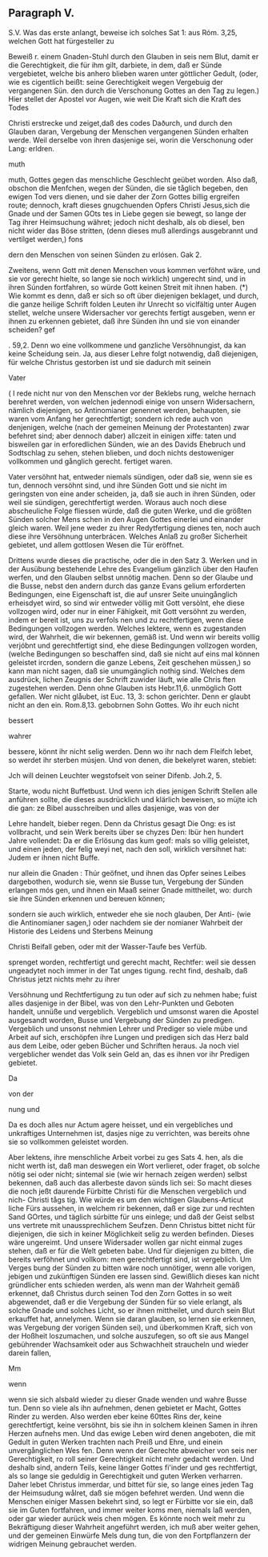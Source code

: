 
<!-- seite 293 -->

Paragraph V.
------------

S.V. Was das erste anlangt, beweise ich solches Sat 1: aus Róm. 3,25, welchen Gott hat fürgesteller zu

Beweiß r. einem Gnaden-Stuhl durch den Glauben in seis nem Blut, damit er die Gerechtigkeit, die für ihm gilt, darbiete, in dem, daß er Sünde vergebietet, welche bis anhero blieben waren unter göttlicher Gedult, (oder, wie es cigentlich beißt: seine Gerechtigkeit wegen Vergebuig der vergangenen Sün. den durch die Verschonung Gottes an den Tag zu legen.) Hier stellet der Apostel vor Augen, wie weit Die Kraft sich die Kraft des Todes

Christi erstrecke und zeiget,daß des codes Daðurch, und durch den Glauben daran, Vergebung der Menschen vergangenen Sünden erhalten werde. Weil derselbe von ihren dasjenige sei, worin die Verschonung oder Lang: erldren.

muth

muth, Gottes gegen das menschliche Geschlecht geübet worden. Also daß, obschon die Menfchen, wegen der Sünden, die sie tåglich begeben, den ewigen Tod vers dienen, und sie daher der Zorn Gottes billig ergreifen route; dennoch, kraft dieses gnugchuenden Opfers Christi Jesus,sich die Gnade und der Samen GOts tes in Liebe gegen sie bewegt, so lange der Tag ihrer Heimsuchung währet; jedoch nicht deshalb, als ob diesel, ben nicht wider das Böse stritten, (denn dieses muß allerdings ausgebrannt und vertilget werden,) fons

dern den Menschen von seinen Sünden zu erlósen. Gak 2.

Zweitens, wenn Gott mit denen Menschen vous kommen verföhnt wäre, und sie vor gerecht hielte, so lange sie noch wirklich) ungerecht sind, und in ihren Súnden fortfahren, so würde Gott keinen Streit mit ihnen haben. (*) Wie kommt es denn, daß er sich so oft über diejenigen beklaget, und durch, die ganze heilige Schrift folden Leuten ihr Unrecht so viclfältig unter Augen stellet, welche unsere Widersacher vor gerechts fertigt ausgeben, wenn er ihnen zu erkennen gebietet, daß ihre Sünden ihn und sie von einander scheiden? gef

. 59,2. Denn wo eine vollkommene und ganzliche Versöhnungist, da kan keine Scheidung sein. Ja, aus dieser Lehre folgt notwendig, daß diejenigen, für welche Christus gestorben ist und sie dadurch mit seinein

Vater


( I rede nicht nur von den Menschen vor der Beklebs rung, welche hernach berehret werden, von welchen jedennodi einige von unsern Widersachern, nämlich diejenigen, so Antinomianer genennet werden, behaupten, sie waren vom Anfang her gerechtfertigt; sondern ich rede auch von denjenigen, welche (nach der gemeinen Meinung der Protestanten) zwar befehret sind; aber dennoch daber) allczeit in einigen xiffe: taten und bisweilen gar in erforedlichen Sünden, wie an des Davids Ehebruch und Sodtschlag zu sehen, stehen blieben, und doch nichts destoweniger vollkommen und gånglich gerecht. fertiget waren.

Vater versöhnt hat, entweder niemals sündigen, oder daß sie, wenn sie es tun, dennoch versöhnt sind, und ihre Sünden Gott und sie nicht im geringsten von eine ander scheiden, ja, daß sie auch in ihren Sünden, oder weil sie sündigen, gerechtfertigt werden. Woraus auch noch diese abscheuliche Folge fliessen würde, daß die guten Werke, und die größten Sünden solcher Mens schen in den Augen Gottes einerlei und einander gleich waren. Weil jene weder zu ihrer Redytfertigung dienes ten, noch auch diese ihre Versöhnung unterbrácen. Welches Anlaß zu großer Sicherheit gebietet, und allem gottlosen Wesen die Tür eröffnet.

Drittens wurde dieses die practische, oder die in den Satz 3. Werken und in der Ausübung bestehende Lehre des Evangelium gänzlich über den Haufen werfen, und den Glauben selbst unnötig machen. Denn so der Glaube und die Busse, nebst den andern durch das ganze Evans gelium erforderten Bedingungen, eine Eigenschaft ist, die auf unsrer Seite unuingånglich erheisdyet wird, so sind wir entweder völlig mit Gott versòlnt, ehe diese vollzogen wird, oder nur in einer Fähigkeit, mit Gott versöhnt zu werden, indem er bereit ist, uns zu verfols nen und zu rechtfertigen, wenn diese Bedingungen vollzogen werden. Welches lektere, wenn es zugestanden wird, der Wahrheit, die wir bekennen, gemäß ist. Und wenn wir bereits vollig verjóbnt und gerechtfertigt sind, ehe diese Bedingungen vollzogen worden, (welche Bedingungen so beschaffen sind, daß sie nicht auf eins mal können geleistet ircrden, sondern die ganze Lebens, Zeit geschehen müssen,) so kann man nicht sagen, daß sie unumgänglich nothig sind. Welches dem ausdrück, lichen Zeugnis der Schrift zuwider läuft, wie alle Chris ften zugestehen werden. Denn ohne Glauben ists Hebr.11,6. unmöglich Gott gefallen. Wer nicht glåubet, ist Euc. 13, 3: schon gerichter. Denn er glaubt nicht an den ein. Rom.8,13. gebobrnen Sohn Gottes. Wo ihr euch nicht

bessert

wahrer

bessere, könnt ihr nicht selig werden. Denn wo ihr nach dem Fleifch lebet, so werdet ihr sterben músjen. Und von denen, die bekelyret waren, stebiet:

Jch will deinen Leuchter wegstofseit von seiner Difenb. Joh.2, 5.

Starte, wodu nicht Buffetbust. Und wenn ich dies jenigen Schrift Stellen alle anführen sollte, die dieses ausdrücklich und klärlich beweisen, so müjte ich die gan: ze Bibel ausschreiben und alles dasjenige, was von der

Lehre handelt, bieber regen. Denn da Christus gesagt Die Ong: es ist vollbracht, und sein Werk bereits über se chyzes Den: Ibür hen hundert Jahre vollendet: Da er die Erlösung das kum geof: mals so villig geleistet, und einen jeden, der felig weyi net, nach den soll, wirklich versihnet hat: Judem er ihnen nicht Buffe.

nur allein die Gnaden : Thúr geöfnet, und ihnen das Opfer seines Leibes dargebothen, wodurch sie, wenn sie Busse tun, Vergebung der Sünden erlangen mós gen, und ihnen ein Maaß seiner Gnade mittheilet, wo: durch sie ihre Sünden erkennen und bereuen können;

sondern sie auch wirklich, entweder ehe sie noch glauben, Der Anti- (wie die Antinomianer sagen,) oder nachdem sie der nomianer Wahrbeit der Historie des Leidens und Sterbens Meinung

Christi Beifall geben, oder mit der Wasser-Taufe bes Verfüb.

sprenget worden, rechtfertigt und gerecht macht, Rechtfer: weil sie dessen ungeadytet noch immer in der Tat unges tigung. recht find, deshalb, daß Christus jetzt nichts mehr zu ihrer

Versöhnung und Rechtfertigung zu tun oder auf sich zu nehmen habe; fuist alles dasjenige in der Bibel, was von den Lehr-Punkten und Geboten handelt, unnüße und vergeblich. Vergeblich und umsonst waren die Apostel ausgesandt worden, Busse und Vergebung der Sünden zu predigen. Vergeblich und unsonst nehmien Lehrer und Prediger so viele mübe und Arbeit auf sich, erschöpfen ihre Lungen und predigen sich das Herz bald aus dem Leibe, oder geben Bücher und Schriften heraus. Ja noch viel vergeblicher wendet das Volk sein Geld an, das es ihnen vor ihr Predigen gebietet.

Da

von der

nung und

Da es doch alles nur Actum agere heisset, und ein vergebliches und unkraftiges Unternehmen ist, dasjes nige zu verrichten, was bereits ohne sie so vollkommen geleistet worden.

Aber lektens, ihre menschliche Arbeit vorbei zu ges Sats 4. hen, als die nicht werth ist, daß man deswegen ein Wort verlieret, oder fraget, ob solche nötig sei oder nicht; sintemal sie (wie wir hernach zeigen werden) selbst bekennen, daß auch das allerbeste davon sünds lich sei: So macht dieses die noch jeßt daurende Fürbitte Christi für die Menschen vergeblich und nich- Christi tågs tig. Wie würde es um den wichtigen Glaubens-Articut liche Fürs aussehen, in welchem rir bekennen, daß er sige zur und rechten Sand GOrtes, und täglich súrbitte für uns einlege; und daß der Geist selbst uns vertrete mit unaussprechlichem Seufzen. Denn Christus bittet nicht für diejenigen, die sich in keiner Möglichkeit selig zu werden befinden. Dieses wäre ungereimt. Und unsere Widersader wollen gar nicht einmal zuges stehen, daß er für die Welt gebeten babe. Und für diejenigen zu bitten, die bereits verföhnet und vollkom: men gerechtfertigt sind, ist vergeblich. Um Verges bung der Sünden zu bitten wäre noch unnötiger, wenn alle vorigen, jebigen und zukünftigen Sünden ere lassen sind. Gewißlich dieses kan nicht gründlicher ents schieden werden, als wenn man der Wahrheit gemäß erkennet, daß Christus durch seinen Tod den Zorn Gottes in so weit abgewendet, daß er die Vergebung der Sünden für so viele erlangt, als solche Gnade und solches Licht, so er ihnen mittheilet, und durch sein Blut erkauffet hat, annelymen. Wenn sie daran glauben, so lernen sie erkennen, was Vergebung der vorigen Sünden sei), und überkommen Kraft, sich von der Hoßheit loszumachen, und solche auszufegen, so oft sie aus Mangel gebührender Wachsamkeit oder aus Schwachheit straucheln und wieder darein fallen,

Mm

wenn

wenn sie sich alsbald wieder zu dieser Gnade wenden und wahre Busse tun. Denn so viele als ihn aufnehmen, denen gebietet er Macht, Gottes Rinder zu werden. Also werden eber keine 60ttes Rins der, keine gerechtfertigt, keine versöhnt, bis sie ihn in solchem kleinen Samen in ihren Herzen aufnehs men. Und das ewige Leben wird denen angeboten, die mit Gedult in guten Werken trachten nach Preiß und Ehre, und einein unvergånglichen Wes fen. Denn wenn der Gerechte abweicher von seis ner Gerechtigkeit, ro roll seiner Gerechtigkeit nicht mehr gedacht werden. Und deshalb
 sind, andern Teils, keine länger Gottes fi'inder und ges rechtfertigt, als so lange sie geduldig in Gerechtigkeit und guten Werken verharren. Daher lebet Christus immerdar, und bittet für sie, so lange eines jeden Tag der Heimsudung wålret, daß sie mögen befehret werden. Und wenn die Menschen einiger Massen bekehrt sind, so legt er Fürbitte vor sie ein, daß sie im Guten fortfahren, und immer weiter koms men, niemals laß werden, oder gar wieder aurück weis chen mögen. Es könnte noch weit mehr zu Bekräftigung dieser Wahrheit angeführt werden, ich muß aber weiter gehen, und der gemeinen Einwürfe Mels dung tun, die von den Fortpflanzern der widrigen Meinung gebrauchet werden.

